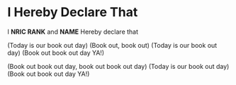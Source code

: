 # I Hereby Declare That

I
**NRIC RANK** and **NAME**
Hereby declare that

(Today is our book out day)
(Book out, book out)
(Today is our book out day)
(Book out book out day YA!)

(Book out book out day, book out book out day)
(Today is our book out day)
(Book out book out day YA!)
